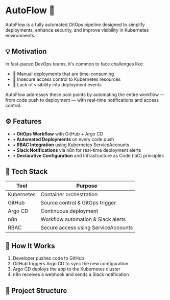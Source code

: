 # AutoFlow 🚀

AutoFlow is a fully automated GitOps pipeline designed to simplify deployments, enhance security, and improve visibility in Kubernetes environments.

## 💡 Motivation

In fast-paced DevOps teams, it's common to face challenges like:

- 🔁 Manual deployments that are time-consuming  
- 🔐 Insecure access control to Kubernetes resources  
- 📡 Lack of visibility into deployment events  

AutoFlow addresses these pain points by automating the entire workflow — from code push to deployment — with real-time notifications and access control.

## ⚙️ Features

- • **GitOps Workflow** with GitHub + Argo CD  
- • **Automated Deployments** on every code push  
- • **RBAC Integration** using Kubernetes ServiceAccounts  
- • **Slack Notifications** via n8n for real-time deployment alerts  
- • **Declarative Configuration** and Infrastructure as Code (IaC) principles  

## 🧰 Tech Stack

| Tool           | Purpose                          |
|----------------|----------------------------------|
| Kubernetes     | Container orchestration          |
| GitHub         | Source control & GitOps trigger  |
| Argo CD        | Continuous deployment            |
| n8n            | Workflow automation & Slack alerts |
| RBAC           | Secure access using ServiceAccounts |

## 🚀 How It Works

1. Developer pushes code to GitHub
2. GitHub triggers Argo CD to sync the new configuration
3. Argo CD deploys the app to the Kubernetes cluster
4. n8n receives a webhook and sends a Slack notification

## 📁 Project Structure


